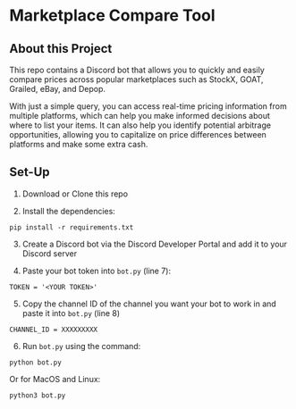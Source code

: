 # Marketplace Compare Tool 

## About this Project

This repo contains a Discord bot that allows you to quickly and easily compare prices across popular marketplaces such as StockX, GOAT, Grailed, eBay, and Depop. 

With just a simple query, you can access real-time pricing information from multiple platforms, which can help you make informed decisions about where to list your items. It can also help you identify potential arbitrage opportunities, allowing you to capitalize on price differences between platforms and make some extra cash.

## Set-Up

1. Download or Clone this repo

2. Install the dependencies:
```
pip install -r requirements.txt
```
3. Create a Discord bot via the Discord Developer Portal and add it to your Discord server

4. Paste your bot token into `bot.py` (line 7):
```
TOKEN = '<YOUR TOKEN>'
```

5. Copy the channel ID of the channel you want your bot to work in and paste it into `bot.py` (line 8)
```
CHANNEL_ID = XXXXXXXXX
```

6. Run `bot.py` using the command:
```
python bot.py
```
Or for MacOS and Linux:
```
python3 bot.py
```

